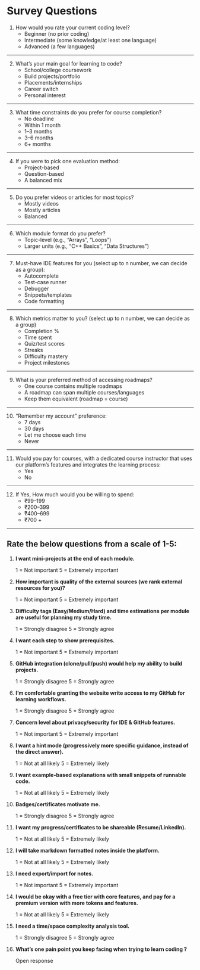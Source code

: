 # Survey Questions

1. How would you rate your current coding level?
   * Beginner (no prior coding)
   * Intermediate (some knowledge/at least one language)
   * Advanced (a few languages)

---
     
2. What’s your main goal for learning to code?
   * School/college coursework
   * Build projects/portfolio
   * Placements/internships
   * Career switch
   * Personal interest

---
     
3. What time constraints do you prefer for course completion?
   * No deadline
   * Within 1 month
   * 1–3 months
   * 3–6 months
   * 6+ months

---
     
4. If you were to pick one evaluation method:
   * Project-based
   * Question-based
   * A balanced mix

---
     
5. Do you prefer videos or articles for most topics?
   * Mostly videos
   * Mostly articles
   * Balanced

---
     
6. Which module format do you prefer?
   * Topic-level (e.g., “Arrays”, “Loops”)
   * Larger units (e.g., “C++ Basics”, “Data Structures”)

---
     
7. Must-have IDE features for you (select up to n number, we can decide as a group):
   * Autocomplete
   * Test-case runner
   * Debugger
   * Snippets/templates
   * Code formatting

---

8. Which metrics matter to you? (select up to n number, we can decide as a group)
   * Completion %
   * Time spent
   * Quiz/test scores
   * Streaks
   * Difficulty mastery
   * Project milestones

---

9. What is your preferred method of accessing roadmaps?
   * One course contains multiple roadmaps
   * A roadmap can span multiple courses/languages
   * Keep them equivalent (roadmap = course)

---

10. “Remember my account” preference:
    * 7 days
    * 30 days
    * Let me choose each time
    * Never

---

11. Would you pay for courses, with a dedicated course instructor that uses our platform’s features and integrates the learning process:
    * Yes
    * No

---

12. If Yes, How much would you be willing to spend:
    * ₹99–199
    * ₹200–399
    * ₹400–699
    * ₹700 +

---

## Rate the below questions from a scale of 1-5:

1. **I want mini-projects at the end of each module.**

   1 = Not important  5 = Extremely important
   
2. **How important is quality of the external sources (we rank external resources for you)?**

   1 = Not important  5 = Extremely important
   
3. **Difficulty tags (Easy/Medium/Hard) and time estimations per module are useful for planning my study time.**

   1 = Strongly disagree  5 = Strongly agree
   
4. **I want each step to show prerequisites.**

   1 = Not important  5 = Extremely important
   
5. **GitHub integration (clone/pull/push) would help my ability to build projects.**

   1 = Strongly disagree  5 = Strongly agree
   
6. **I’m comfortable granting the website write access to my GitHub for learning workflows.**

    1 = Strongly disagree  5 = Strongly agree
    
7. **Concern level about privacy/security for IDE & GitHub features.**

    1 = Not important  5 = Extremely important
    
8. **I want a hint mode (progressively more specific guidance, instead of the direct answer).**

    1 = Not at all likely  5 = Extremely likely
    
9. **I want example-based explanations with small snippets of runnable code.**

    1 = Not at all likely  5 = Extremely likely
    
10. **Badges/certificates motivate me.**

    1 = Strongly disagree  5 = Strongly agree
    
11. **I want my progress/certificates to be shareable (Resume/LinkedIn).**

     1 = Not at all likely  5 = Extremely likely
    
12. **I will take markdown formatted notes inside the platform.**

    1 = Not at all likely  5 = Extremely likely
    
13. **I need export/import for notes.**
   
    1 = Not important  5 = Extremely important
    
14. **I would be okay with a free tier with core features, and pay for a premium version with more tokens and features.**

    1 = Not at all likely  5 = Extremely likely
    
15. **I need a time/space complexity analysis tool.**
    
     1 = Strongly disagree  5 = Strongly agree
    
16. **What’s one pain point you keep facing when trying to learn coding ?**
    
    Open response
